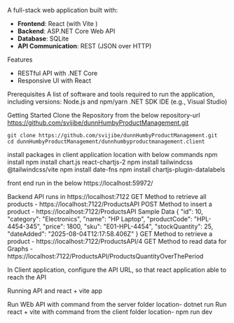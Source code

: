 A full-stack web application built with:

- **Frontend**: React (with Vite )
- **Backend**: ASP.NET Core Web API
- **Database**: SQLite 
- **API Communication**: REST (JSON over HTTP)

Features
- RESTful API with .NET Core
- Responsive UI with React

Prerequisites
A list of software and tools required to run the application, including versions:
Node.js and npm/yarn
.NET SDK
IDE (e.g., Visual Studio)

Getting Started
Clone the Repository from the below repository-url
https://github.com/svijibe/dunnHumbyProductManagement.git

    git clone https://github.com/svijibe/dunnHumbyProductManagement.git
    cd dunnHumbyProductManagement/dunnhumbyproductmanagement.client

install packages in client application location with below commands
npm install
npm install chart.js react-chartjs-2
npm install tailwindcss @tailwindcss/vite
npm install date-fns
npm install chartjs-plugin-datalabels


front end run in the below 
https://localhost:59972/

Backend API runs in https://localhost:7122
GET Method to retrieve all products - https://localhost:7122/ProductsAPI
POST Method to insert a product - https://localhost:7122/ProductsAPI
	Sample Data
		{
  			"id": 10,
  			"category": "Electronics",
  			"name": "HP Laptop",
  			"productCode": "HPL-4454-345",
  			"price": 1800,
  			"sku": "E01-HPL-4454",
  			"stockQuantity": 25,
  			"dateAdded": "2025-08-04T12:17:58.406Z"
		}
GET Method to retrieve a product - https://localhost:7122/ProductsAPI/4
GET Method to read data for Graphs - https://localhost:7122/ProductsAPI/ProductsQuantityOverThePeriod 

In Client application, configure the API URL, so that react application able to reach the API

Running API and react + vite app

Run WEb API with command from the server folder location- dotnet run
Run react + vite with command from the client folder location- npm run dev


